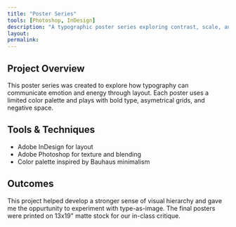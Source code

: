 ```yaml
---
title: "Poster Series"
tools: [Photoshop, InDesign]
description: "A typographic poster series exploring contrast, scale, and rhythm."
layout:
permalink:
---
```


## Project Overview

This poster series was created to explore how typography can communicate emotion and energy through layout. Each poster uses a limited color palette and plays with bold type, asymetrical grids, and negative space.

## Tools & Techniques

- Adobe InDesign for layout
- Adobe Photoshop for texture and blending
- Color palette inspired by Bauhaus minimalism


## Outcomes 

This project helped develop a stronger sense of visual hierarchy and gave me the oppurtunity to experiment with type-as-image. The final posters were printed on 13x19" matte stock for our in-class critique.